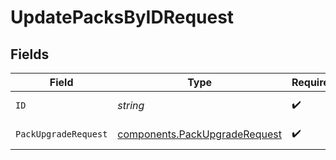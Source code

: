 # UpdatePacksByIDRequest


## Fields

| Field                                                                          | Type                                                                           | Required                                                                       | Description                                                                    |
| ------------------------------------------------------------------------------ | ------------------------------------------------------------------------------ | ------------------------------------------------------------------------------ | ------------------------------------------------------------------------------ |
| `ID`                                                                           | *string*                                                                       | :heavy_check_mark:                                                             | The <code>id</code> of the Pack to upgrade.                                    |
| `PackUpgradeRequest`                                                           | [components.PackUpgradeRequest](../../models/components/packupgraderequest.md) | :heavy_check_mark:                                                             | PackUpgradeRequest object                                                      |